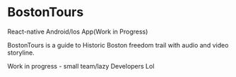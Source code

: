# BostonTours
React-native Android/Ios App(Work in Progress) 

BostonTours is a guide to Historic Boston freedom trail with audio and video storyline.

Work in progress - small team/lazy Developers Lol

